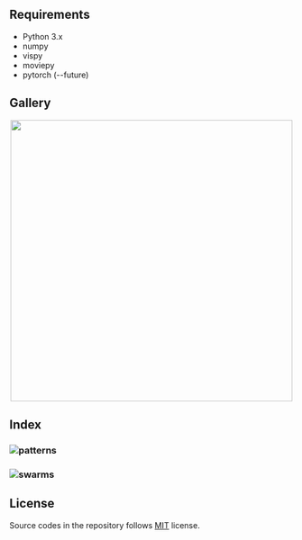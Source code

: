 ## Requirements

* Python 3.x
* numpy
* vispy
* moviepy
* pytorch (--future)

## Gallery

<p align="center">
  <img src="https://github.com/Kashu7100/Recreation-of-Nature/blob/master/assets/boids_swarm_formation.gif" width="500"/>
</p>

## Index

###  ![patterns](/patterns)
###  ![swarms](/swarm)


## License

Source codes in the repository follows [MIT](http://www.opensource.org/licenses/MIT) license.
